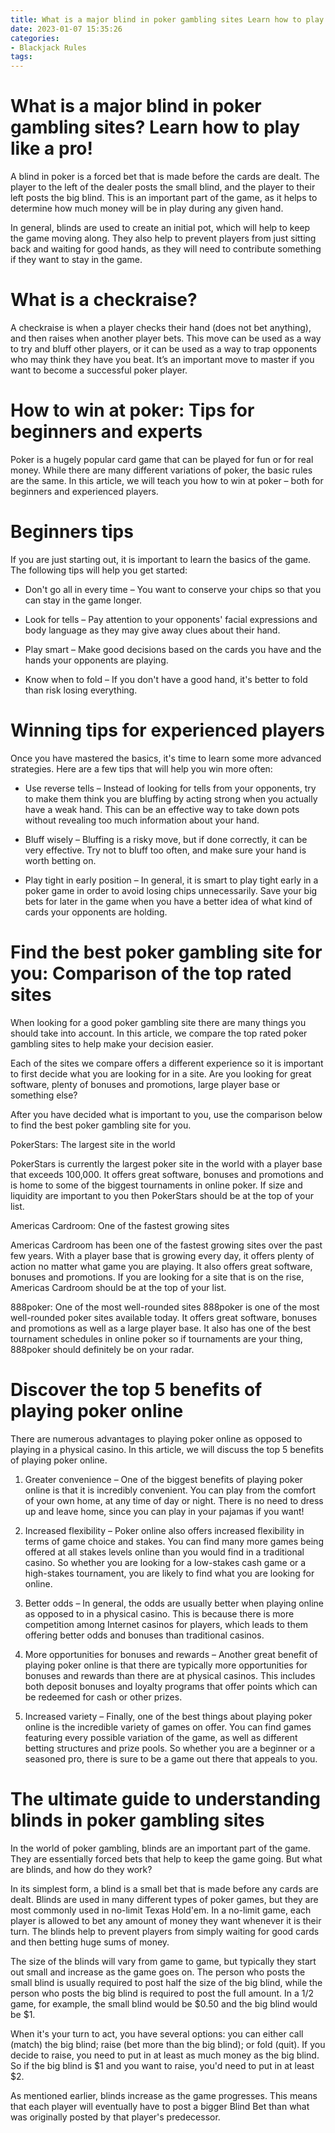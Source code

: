 ```yaml
---
title: What is a major blind in poker gambling sites Learn how to play like a pro!
date: 2023-01-07 15:35:26
categories:
- Blackjack Rules
tags:
---
```



#  What is a major blind in poker gambling sites? Learn how to play like a pro!

A blind in poker is a forced bet that is made before the cards are dealt. The player to the left of the dealer posts the small blind, and the player to their left posts the big blind. This is an important part of the game, as it helps to determine how much money will be in play during any given hand.

In general, blinds are used to create an initial pot, which will help to keep the game moving along. They also help to prevent players from just sitting back and waiting for good hands, as they will need to contribute something if they want to stay in the game.

# What is a checkraise?

A checkraise is when a player checks their hand (does not bet anything), and then raises when another player bets. This move can be used as a way to try and bluff other players, or it can be used as a way to trap opponents who may think they have you beat. It’s an important move to master if you want to become a successful poker player.

#  How to win at poker: Tips for beginners and experts

Poker is a hugely popular card game that can be played for fun or for real money. While there are many different variations of poker, the basic rules are the same. In this article, we will teach you how to win at poker – both for beginners and experienced players.

# Beginners tips

If you are just starting out, it is important to learn the basics of the game. The following tips will help you get started:

* Don't go all in every time – You want to conserve your chips so that you can stay in the game longer.

* Look for tells – Pay attention to your opponents' facial expressions and body language as they may give away clues about their hand.

* Play smart – Make good decisions based on the cards you have and the hands your opponents are playing.

* Know when to fold – If you don't have a good hand, it's better to fold than risk losing everything.

# Winning tips for experienced players

Once you have mastered the basics, it's time to learn some more advanced strategies. Here are a few tips that will help you win more often:

* Use reverse tells – Instead of looking for tells from your opponents, try to make them think you are bluffing by acting strong when you actually have a weak hand. This can be an effective way to take down pots without revealing too much information about your hand.

* Bluff wisely – Bluffing is a risky move, but if done correctly, it can be very effective. Try not to bluff too often, and make sure your hand is worth betting on.

* Play tight in early position – In general, it is smart to play tight early in a poker game in order to avoid losing chips unnecessarily. Save your big bets for later in the game when you have a better idea of what kind of cards your opponents are holding.

#  Find the best poker gambling site for you: Comparison of the top rated sites

When looking for a good poker gambling site there are many things you should take into account. In this article, we compare the top rated poker gambling sites to help make your decision easier.

Each of the sites we compare offers a different experience so it is important to first decide what you are looking for in a site. Are you looking for great software, plenty of bonuses and promotions, large player base or something else?

After you have decided what is important to you, use the comparison below to find the best poker gambling site for you.

PokerStars: The largest site in the world

PokerStars is currently the largest poker site in the world with a player base that exceeds 100,000. It offers great software, bonuses and promotions and is home to some of the biggest tournaments in online poker. If size and liquidity are important to you then PokerStars should be at the top of your list.

Americas Cardroom: One of the fastest growing sites

Americas Cardroom has been one of the fastest growing sites over the past few years. With a player base that is growing every day, it offers plenty of action no matter what game you are playing. It also offers great software, bonuses and promotions. If you are looking for a site that is on the rise, Americas Cardroom should be at the top of your list.

888poker: One of the most well-rounded sites
888poker is one of the most well-rounded poker sites available today. It offers great software, bonuses and promotions as well as a large player base. It also has one of the best tournament schedules in online poker so if tournaments are your thing, 888poker should definitely be on your radar.

#  Discover the top 5 benefits of playing poker online

There are numerous advantages to playing poker online as opposed to playing in a physical casino. In this article, we will discuss the top 5 benefits of playing poker online.

1. Greater convenience – One of the biggest benefits of playing poker online is that it is incredibly convenient. You can play from the comfort of your own home, at any time of day or night. There is no need to dress up and leave home, since you can play in your pajamas if you want!

2. Increased flexibility – Poker online also offers increased flexibility in terms of game choice and stakes. You can find many more games being offered at all stakes levels online than you would find in a traditional casino. So whether you are looking for a low-stakes cash game or a high-stakes tournament, you are likely to find what you are looking for online.

3. Better odds – In general, the odds are usually better when playing online as opposed to in a physical casino. This is because there is more competition among Internet casinos for players, which leads to them offering better odds and bonuses than traditional casinos.

4. More opportunities for bonuses and rewards – Another great benefit of playing poker online is that there are typically more opportunities for bonuses and rewards than there are at physical casinos. This includes both deposit bonuses and loyalty programs that offer points which can be redeemed for cash or other prizes.

5. Increased variety – Finally, one of the best things about playing poker online is the incredible variety of games on offer. You can find games featuring every possible variation of the game, as well as different betting structures and prize pools. So whether you are a beginner or a seasoned pro, there is sure to be a game out there that appeals to you.

#  The ultimate guide to understanding blinds in poker gambling sites

In the world of poker gambling, blinds are an important part of the game. They are essentially forced bets that help to keep the game going. But what are blinds, and how do they work?

In its simplest form, a blind is a small bet that is made before any cards are dealt. Blinds are used in many different types of poker games, but they are most commonly used in no-limit Texas Hold'em. In a no-limit game, each player is allowed to bet any amount of money they want whenever it is their turn. The blinds help to prevent players from simply waiting for good cards and then betting huge sums of money.

The size of the blinds will vary from game to game, but typically they start out small and increase as the game goes on. The person who posts the small blind is usually required to post half the size of the big blind, while the person who posts the big blind is required to post the full amount. In a $1/$2 game, for example, the small blind would be $0.50 and the big blind would be $1.

When it's your turn to act, you have several options: you can either call (match) the big blind; raise (bet more than the big blind); or fold (quit). If you decide to raise, you need to put in at least as much money as the big blind. So if the big blind is $1 and you want to raise, you'd need to put in at least $2.

As mentioned earlier, blinds increase as the game progresses. This means that each player will eventually have to post a bigger Blind Bet than what was originally posted by that player's predecessor.